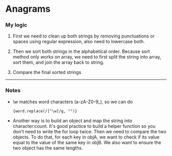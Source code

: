 # Anagrams

### My logic
1. First we need to clean up both strings by removing punctuations or spaces using regular expression, also need to lowercase both.

2. Then we sort both strings in the alphabetical order. Because sort method only works on array, we need to first split the string into array, sort them, and join the array back to string.

3. Compare the final sorted strings

---
### Notes
* \w matches word characters (a-zA-Z0-9_), so we can do 
    ```
    {word.replace(/[^\w]/g, "")}
    ```
* Another way is to build an object and map the      string into character:count. It's good practice to build a helper function so you don't need to write the for loop twice. 
  Then we need to compare the two objects. To do that, for each key in objA, we want to check if its value equal to the value of the same key in objB. We also want to ensure the two object has the same lengths.